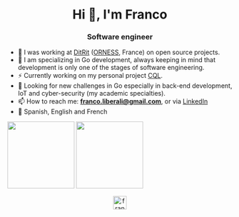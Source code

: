 <h1 align="center">Hi 👋, I'm Franco</h1>
<h3 align="center">Software engineer</h3>

- 🔭 I was working at [DitRit](https://github.com/ditrit) ([ORNESS](https://www.orness.com/), France) on open source projects.
- 🌱 I am specializing in Go development, always keeping in mind that development is only one of the stages of software engineering.
- ⚡  Currently working on my personal project [CQL](https://github.com/FrancoLiberali/cql).
- 💪 Looking for new challenges in Go especially in back-end development, IoT and cyber-security (my academic specialties).
- 📫 How to reach me: **franco.liberali@gmail.com**, or via [LinkedIn](https://www.linkedin.com/in/francoliberali/)
- 💬 Spanish, English and French

<p>
  <img height="150em"  src="https://github-readme-stats.vercel.app/api/top-langs/?username=FrancoLiberali&layout=compact&langs_count=8&theme=tokyonight&custom_title=Programming%20Langages"/>
  <img height="150em"  src="https://github-readme-stats.vercel.app/api?username=FrancoLiberali&show_icons=true&theme=tokyonight&include_all_commits=true&count_private=true&custom_title=Github%20Statistics"/>
</p>


<p align="center">
<a href="https://linkedin.com/in/francoliberali" target="blank"><img align="center" src="https://cdn.jsdelivr.net/npm/simple-icons@3.0.1/icons/linkedin.svg" alt="francoliberali" height="30" width="30" /></a>
</p>

